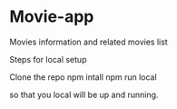 # Movie-app
Movies information and related movies list
 
 Steps for local setup
 
Clone the repo
npm intall
npm run local
 
 so that you local will be up and running.
